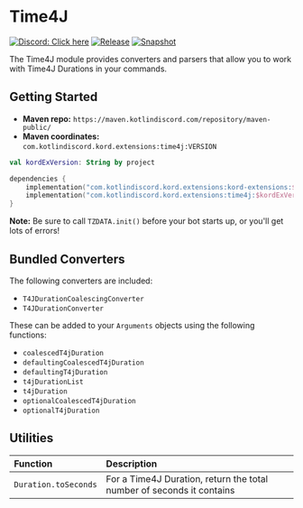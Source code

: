# Time4J

[![Discord: Click here](https://img.shields.io/static/v1?label=Discord&message=Click%20here&color=7289DA&style=for-the-badge&logo=discord)](https://discord.gg/gjXqqCS)
[![Release](https://img.shields.io/nexus/r/com.kotlindiscord.kord.extensions/time4j?nexusVersion=3&logo=gradle&color=blue&label=Release&server=https%3A%2F%2Fmaven.kotlindiscord.com&style=for-the-badge)](https://maven.kotlindiscord.com/#browse/browse:maven-releases:com%2Fkotlindiscord%2Fkord%2Fextensions%2Ftime4j) [![Snapshot](https://img.shields.io/nexus/s/com.kotlindiscord.kord.extensions/time4j?logo=gradle&color=orange&label=Snapshot&server=https%3A%2F%2Fmaven.kotlindiscord.com&style=for-the-badge)](https://maven.kotlindiscord.com/#browse/browse:maven-snapshots:com%2Fkotlindiscord%2Fkord%2Fextensions%2Ftime4j)

The Time4J module provides converters and parsers that allow you to work with Time4J Durations in your commands.

## Getting Started

* **Maven repo:** `https://maven.kotlindiscord.com/repository/maven-public/`
* **Maven coordinates:** `com.kotlindiscord.kord.extensions:time4j:VERSION`

```kotlin
val kordExVersion: String by project

dependencies {
    implementation("com.kotlindiscord.kord.extensions:kord-extensions:$kordExVersion")
    implementation("com.kotlindiscord.kord.extensions:time4j:$kordExVersion")
}
```

**Note:** Be sure to call `TZDATA.init()` before your bot starts up, or you'll get lots of errors!

## Bundled Converters

The following converters are included:

* `T4JDurationCoalescingConverter`
* `T4JDurationConverter`

These can be added to your `Arguments` objects using the following functions:

* `coalescedT4jDuration`
* `defaultingCoalescedT4jDuration`
* `defaultingT4jDuration`
* `t4jDurationList`
* `t4jDuration`
* `optionalCoalescedT4jDuration`
* `optionalT4jDuration`

## Utilities

Function             | Description
:------------------- | :----------
`Duration.toSeconds` | For a Time4J Duration, return the total number of seconds it contains
